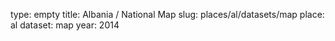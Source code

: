 type: empty
title: Albania / National Map
slug: places/al/datasets/map
place: al
dataset: map
year: 2014
